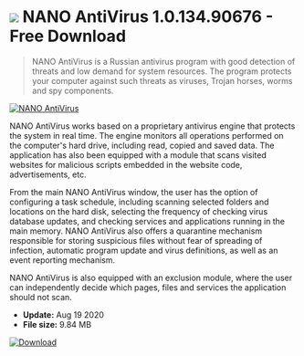# ![](https://cdn.softexe.net/static/icon/a/nano-antivirus-8394.png) NANO AntiVirus 1.0.134.90676 - Free Download

> NANO AntiVirus is a Russian antivirus program with good detection of threats and low demand for system resources. The program protects your computer against such threats as viruses, Trojan horses, worms and spy components.

[![NANO AntiVirus](https://gallery.dpcdn.pl/imgc/Tools/16992/g_-_420x350_1.5_-_x20150219150626_0.png)](https://softexe.net/win/security-privacy/antivirus/nano-antivirus:hcad.html)

NANO AntiVirus works based on a proprietary antivirus engine that protects the system in real time. The engine monitors all operations performed on the computer's hard drive, including read, copied and saved data. The application has also been equipped with a module that scans visited websites for malicious scripts embedded in the website code, advertisements, etc.
 
 From the main NANO AntiVirus window, the user has the option of configuring a task schedule, including scanning selected folders and locations on the hard disk, selecting the frequency of checking virus database updates, and checking services and applications running in the main memory. NANO AntiVirus also offers a quarantine mechanism responsible for storing suspicious files without fear of spreading of infection, automatic program update and virus definitions, as well as an event reporting mechanism.
 
 NANO AntiVirus is also equipped with an exclusion module, where the user can independently decide which pages, files and services the application should not scan.


- **Update:** Aug 19 2020
- **File size:** 9.84 MB

[![Download](https://cdn.softexe.net/static/img/download.png)](https://softexe.net/win/security-privacy/antivirus/nano-antivirus:hcad.html)

